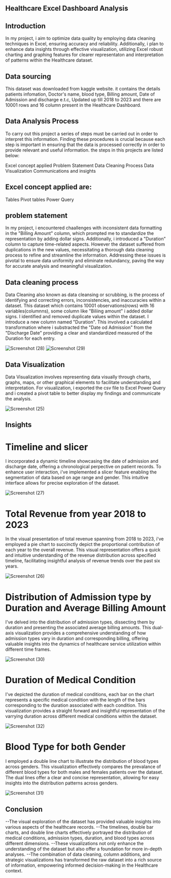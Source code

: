 ## Healthcare Excel Dashboard Analysis
## Introduction
In my project, i aim to optimize data quality by employing data cleaning techniques in Excel, ensuring accuracy and reliability. Additionally, i plan to enhance data insights through effective visualization, utilizing Excel robust charting and graphing features for clearer representaton and interpretation of patterns within the Healthcare dataset.

## Data sourcing 
This dataset was downloaded from kaggle website. it contains the details patients infomation, Doctor's name, blood type, Billing amount, Date of Admission and discharge e.t.c, Updated up till 2018 to 2023 and there are 10001 rows and 16 column present in the Healthcare Dashboard.

## Data Analysis Process
To carry out this project a series of steps must be carried out in order to interpret this information. Finding these procedures is crucial because each step is important in ensuring that the data is processed correctly in order to provide relevant and useful information. the steps in this projects are listed below:

 Excel concept applied
 Problem Statement 
 Data Cleaning Process
 Data Visualization
 Communications and insights

## Excel concept applied are:

Tables
Pivot tables 
Power Query

## problem statement
In my project, i encountered chaallenges with inconsistent data formatting in the "Billing Amount" column, which prompted me to standardize the representation by adding dollar signs.
Additionally, i introduced a "Duration" column to capture time-related aspects. However the dataset suffered from duplications in the new values, necessitating a thorough data cleaning process to refine and streamline the information.
Addressing these issues is pivotal to ensure data uniformity and eliminate redundancy, paving the way for accurate analysis and meaningful visualization.

## Data cleaning process
Data Cleaning also known as data cleansing or scrubbing, is the process of identifying and correcting errors, inconsistencies, and inaccuracies within a dataset. This dataset which contains 10001 observations(rows) with 16 variables(columnns), some column like "Biliing amount" i added dollar signs. I identified and removed duplicate values within the dataset. 
I introduce a new column named "Duration". This involved a calculated transformation where i substracted the "Date od Admission" from the "Discharge Date" providing a clear and standardized measured of the Duration for each entry.

![Screenshot (28)](https://github.com/olaanalyst/Excel_project/assets/141564936/6ebf0f1e-50f3-4705-af32-1330f3aa5fb5)
![Screenshot (29)](https://github.com/olaanalyst/Excel_project/assets/141564936/118dca6c-a498-429f-ac4d-c88abda9786d)

## Data Visualization
Data Visualization involves representing data visually through charts, graphs, maps, or other graphical elements to facilitate understanding and interpretation.
For visualization, i exported the csv file to Excel Power Query and i created a pivot table to better display my findings and communicate the analysis.

![Screenshot (25)](https://github.com/olaanalyst/Excel_project/assets/141564936/20fa75e8-a5de-41d6-8723-6d3ef1a09d30)

## Insights
# Timeline and slicer
I incorporated a dynamic timeline showcasing the date of admission and discharge date, offering a chronological perpective on patient records.
To enhance user interaction, i've implemented a slicer feature enabling the segmentation of data based on age range and gender. This intuitive interface allows for precise exploration of the dataset. 

![Screenshot (27)](https://github.com/olaanalyst/Excel_project/assets/141564936/d5cb0e2b-384a-45b9-9158-b01e8c76bd5d)

# Total Revenue from year 2018 to 2023
In the visual presentation of total revenue spanning from 2018 to 2023, i've employed a pie chart to succinctly depict the proportional contribution of each year to the overall revenue. This visual representation offers a quick and intuitive understanding of the revenue distribution across specified timeline, facilitating insightful analysis of revenue trends over the past six years.

![Screenshot (26)](https://github.com/olaanalyst/Excel_project/assets/141564936/3181aa9e-a3af-4f54-b957-c65f99642059)

# Distribution of Admission type by Duration and Average Billing Amount
I've delved into the distribution of admission types, dissecting them by duration and presenting the associated average billing amounts. 
This dual-axis visualization provides a comprehensive understanding of how admission types vary in duration and  corresponding billing, offering valuable insights into the dynamics of healthcare service utilization within different time frames.

![Screenshot (30)](https://github.com/olaanalyst/Excel_project/assets/141564936/0a02cc11-9b3e-4886-b024-36a1ccebdf1b)

# Duration of Medical Condition
I've depicted the duration of medical conditions, each bar on the chart represents a specific medical condition with the length of the bars corresponding to the duration associated with each condition. This visualization provides a straight forward and insightful representation of the varrying duration across different medical conditions within the dataset.

![Screenshot (32)](https://github.com/olaanalyst/Excel_project/assets/141564936/79184fd1-08b0-435e-b034-7ac78ce131a3)

# Blood Type for both Gender
I employed a double line chart to illustrate the distribution of blood types across genders. This visualization effectively compares the prevalance of different blood types for both males and females patients over the dataset. The dual lines offer a clear and concise representation, allowing for easy insights into the distribution patterns across genders. 

![Screenshot (31)](https://github.com/olaanalyst/Excel_project/assets/141564936/20ff46c6-c35f-4bce-b681-130066618a72)

## Conclusion
--The visual exploration of the dataset has provided valuable insights into various aspects of the healthcare records.
--The timelines, double bar charts, and double line charts effectively portrayed the distribution of medical conditions, admission types, duration, and blood types across different dimensions.
--These visualizations not only enhance the understanding of the dataset but also offer a foundation for more in-depth analyses.
--The combination of data cleaning, column additions, and strategic visualizations has transformed the raw dataset into a rich source of information, empowering informed decision-making in the Healthcare context.

